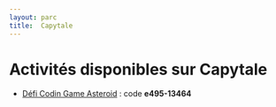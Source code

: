 ```yaml
---
layout: parc
title:  Capytale
---
```


# Activités disponibles sur Capytale


* [Défi Codin Game Asteroid](https://capytale2.ac-paris.fr) : code **e495-13464**

